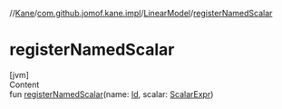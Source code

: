 //[Kane](../../index.md)/[com.github.jomof.kane.impl](../index.md)/[LinearModel](index.md)/[registerNamedScalar](register-named-scalar.md)



# registerNamedScalar  
[jvm]  
Content  
fun [registerNamedScalar](register-named-scalar.md)(name: [Id](../index.md#%5Bcom.github.jomof.kane.impl%2FId%2F%2F%2FPointingToDeclaration%2F%5D%2FClasslikes%2F-1088004483), scalar: [ScalarExpr](../../com.github.jomof.kane/-scalar-expr/index.md))  




